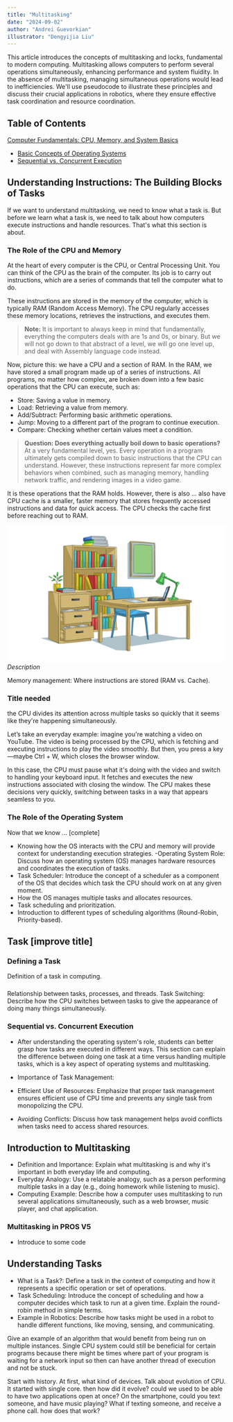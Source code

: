 ```yaml
---
title: "Multitasking"
date: "2024-09-02"
author: "Andrei Guevorkian"
illustrator: "Dengyijia Liu"
---
```


This article introduces the concepts of multitasking and locks, fundamental to modern computing. Multitasking allows computers to perform several operations simultaneously, enhancing performance and system fluidity. In the absence of multitasking, managing simultaneous operations would lead to inefficiencies. We'll use pseudocode to illustrate these principles and discuss their crucial applications in robotics, where they ensure effective task coordination and resource coordination.

## Table of Contents

[Computer Fundamentals: CPU, Memory, and System Basics](#computer-fundamentals-cpu-memory-and-system-basics)

- [Basic Concepts of Operating Systems](#basic-concepts-of-operating-systems)
- [Sequential vs. Concurrent Execution](#sequential-vs-concurrent-execution)

## Understanding Instructions: The Building Blocks of Tasks

If we want to understand multitasking, we need to know what a task is. But before we learn what a task is, we need to talk about how computers execute instructions and handle resources. That's what this section is about.

### The Role of the CPU and Memory

At the heart of every computer is the CPU, or Central Processing Unit. You can think of the CPU as the brain of the computer. Its job is to carry out instructions, which are a series of commands that tell the computer what to do.

These instructions are stored in the memory of the computer, which is typically RAM (Random Access Memory). The CPU regularly accesses these memory locations, retrieves the instructions, and executes them.

> **Note:** It is important to always keep in mind that fundamentally, everything the computers deals with are 1s and 0s, or binary. But we will not go down to that abstract of a level, we will go one level up, and deal with Assembly language code instead.

Now, picture this: we have a CPU and a section of RAM. In the RAM, we have stored a small program made up of a series of instructions. All programs, no matter how complex, are broken down into a few basic operations that the CPU can execute, such as:

- Store: Saving a value in memory.
- Load: Retrieving a value from memory.
- Add/Subtract: Performing basic arithmetic operations.
- Jump: Moving to a different part of the program to continue execution.
- Compare: Checking whether certain values meet a condition.

> **Question: Does everything actually boil down to basic operations?**
At a very fundamental level, yes. Every operation in a program ultimately gets compiled down to basic instructions that the CPU can understand. However, these instructions represent far more complex behaviors when combined, such as managing memory, handling network traffic, and rendering images in a video game.

It is these operations that the RAM holds. However, there is also ... also have CPU cache is a smaller, faster memory that stores frequently accessed instructions and data for quick access. The CPU checks the cache first before reaching out to RAM.

![Cache RAM desk analogy](./figures/desk-analogy.jpg)
*Description*

Memory management: Where instructions are stored (RAM vs. Cache).

### Title needed

the CPU divides its attention across multiple tasks so quickly that it seems like they're happening simultaneously.

Let’s take an everyday example: imagine you're watching a video on YouTube. The video is being processed by the CPU, which is fetching and executing instructions to play the video smoothly. But then, you press a key—maybe Ctrl + W, which closes the browser window.

In this case, the CPU must pause what it's doing with the video and switch to handling your keyboard input. It fetches and executes the new instructions associated with closing the window. The CPU makes these decisions very quickly, switching between tasks in a way that appears seamless to you.

### The Role of the Operating System

Now that we know ... [complete]

- Knowing how the OS interacts with the CPU and memory will provide context for understanding execution strategies.
-Operating System Role: Discuss how an operating system (OS) manages hardware resources and coordinates the execution of tasks.
- Task Scheduler: Introduce the concept of a scheduler as a component of the OS that decides which task the CPU should work on at any given moment.
- How the OS manages multiple tasks and allocates resources.
- Task scheduling and prioritization.
- Introduction to different types of scheduling algorithms (Round-Robin, Priority-based).

## Task [improve title]

### Defining a Task

Definition of a task in computing.

###

Relationship between tasks, processes, and threads.
Task Switching: Describe how the CPU switches between tasks to give the appearance of doing many things simultaneously.

### Sequential vs. Concurrent Execution

- After understanding the operating system's role, students can better grasp how tasks are executed in different ways. This section can explain the difference between doing one task at a time versus handling multiple tasks, which is a key aspect of operating systems and multitasking.


- Importance of Task Management:
- Efficient Use of Resources: Emphasize that proper task management ensures efficient use of CPU time and prevents any single task from monopolizing the CPU.
- Avoiding Conflicts: Discuss how task management helps avoid conflicts when tasks need to access shared resources.

## Introduction to Multitasking

- Definition and Importance: Explain what multitasking is and why it's important in both everyday life and computing.
- Everyday Analogy: Use a relatable analogy, such as a person performing multiple tasks in a day (e.g., doing homework while listening to music).
- Computing Example: Describe how a computer uses multitasking to run several applications simultaneously, such as a web browser, music player, and chat application.

### Multitasking in PROS V5

- Introduce to some code

## Understanding Tasks

- What is a Task?: Define a task in the context of computing and how it represents a specific operation or set of operations.
- Task Scheduling: Introduce the concept of scheduling and how a computer decides which task to run at a given time. Explain the round-robin method in simple terms.
- Example in Robotics: Describe how tasks might be used in a robot to handle different functions, like moving, sensing, and communicating.

Give an example of an algorithm that would benefit from being run on multiple instances.
Single CPU system could still be beneficial for certain programs because there might be times where part of your program is waiting for a network input so then can have another thread of execution and not be stuck.

Start with history. At first, what kind of devices. Talk about evolution of CPU. It started with single core. then how did it evolve? could we used to be able to have two applications open at once? On the smartphone, could you text someone, and have music playing? What if texting someone, and receive a phone call. how does that work?